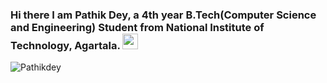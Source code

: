 <!-- ### Hi there 👋 -->

<!--
**Pathikdey/Pathikdey** is a ✨ _special_ ✨ repository because its `README.md` (this file) appears on your GitHub profile.

Here are some ideas to get you started:

- 🔭 I’m currently working on ...
- 🌱 I’m currently learning ...
- 👯 I’m looking to collaborate on ...
- 🤔 I’m looking for help with ...
- 💬 Ask me about ...
- 📫 How to reach me: ...
- 😄 Pronouns: ...
- ⚡ Fun fact: ...
-->

### Hi there I am Pathik Dey, a 4th year B.Tech(Computer Science and Engineering) Student from National Institute of Technology, Agartala.  <img src="https://media.giphy.com/media/hvRJCLFzcasrR4ia7z/giphy.gif" width="25" height="25"> </h2>
<p align="left"> <img src="https://komarev.com/ghpvc/?username=Pathikdey&label=Views&color=blue&style=plastic" alt="Pathikdey" /> </p>
